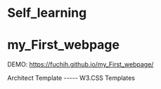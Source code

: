 # Self_learning

# my_First_webpage

DEMO: https://fuchih.github.io/my_First_webpage/

Architect Template ----- W3.CSS Templates
